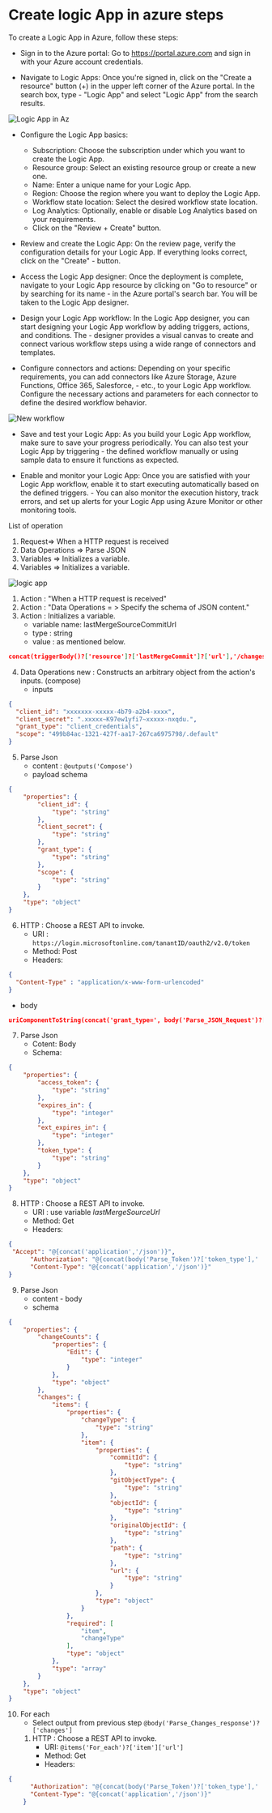 # Create logic App in azure steps
To create a Logic App in Azure, follow these steps:

- Sign in to the Azure portal: Go to https://portal.azure.com and sign in with your Azure account credentials.

- Navigate to Logic Apps: Once you're signed in, click on the "Create a resource" button (+) in the upper left corner of the Azure portal. In the search box, type - "Logic App" and select "Logic App" from the search results.

![Logic App in Az](images/logicAppinAzure.png)

- Configure the Logic App basics:

    - Subscription: Choose the subscription under which you want to create the Logic App.
    - Resource group: Select an existing resource group or create a new one.
    - Name: Enter a unique name for your Logic App.
    - Region: Choose the region where you want to deploy the Logic App.
    - Workflow state location: Select the desired workflow state location.
    - Log Analytics: Optionally, enable or disable Log Analytics based on your requirements.
    - Click on the "Review + Create" button.
- Review and create the Logic App: On the review page, verify the configuration details for your Logic App. If everything looks correct, click on the "Create" - button.

- Access the Logic App designer: Once the deployment is complete, navigate to your Logic App resource by clicking on "Go to resource" or by searching for its name - in the Azure portal's search bar. You will be taken to the Logic App designer.

- Design your Logic App workflow: In the Logic App designer, you can start designing your Logic App workflow by adding triggers, actions, and conditions. The - designer provides a visual canvas to create and connect various workflow steps using a wide range of connectors and templates.

- Configure connectors and actions: Depending on your specific requirements, you can add connectors like Azure Storage, Azure Functions, Office 365, Salesforce, - etc., to your Logic App workflow. Configure the necessary actions and parameters for each connector to define the desired workflow behavior.

![New workflow](images/newworkflow.png)

- Save and test your Logic App: As you build your Logic App workflow, make sure to save your progress periodically. You can also test your Logic App by triggering - the defined workflow manually or using sample data to ensure it functions as expected.

- Enable and monitor your Logic App: Once you are satisfied with your Logic App workflow, enable it to start executing automatically based on the defined triggers. - You can also monitor the execution history, track errors, and set up alerts for your Logic App using Azure Monitor or other monitoring tools.

List of operation

1. Request=> When a HTTP request is received
2. Data Operations => Parse JSON
3. Variables => Initializes a variable.
4. Variables => Initializes a variable.

![logic app](images/LogicApp.png)

1. Action : "When a HTTP request is received"
2. Action : "Data Operations = > Specify the schema of JSON content."
3. Action : Initializes a variable. 
    - variable name: lastMergeSourceCommitUrl
    - type : string
    - value : as mentioned below.
```json
concat(triggerBody()?['resource']?['lastMergeCommit']?['url'],'/changes')
```
4. Data Operations new :  Constructs an arbitrary object from the action's inputs. (compose)
    - inputs
```json
{
  "client_id": "xxxxxxx-xxxxx-4b79-a2b4-xxxx",
  "client_secret": ".xxxxx~K97ew1yfi7~xxxxx-nxqdu.",
  "grant_type": "client_credentials",
  "scope": "499b84ac-1321-427f-aa17-267ca6975798/.default"
}
```
5. Parse Json
    - content : `@outputs('Compose')`
    - payload schema
```json
{
    "properties": {
        "client_id": {
            "type": "string"
        },
        "client_secret": {
            "type": "string"
        },
        "grant_type": {
            "type": "string"
        },
        "scope": {
            "type": "string"
        }
    },
    "type": "object"
}
```
6. HTTP : Choose a REST API to invoke.
    - URI : `https://login.microsoftonline.com/tanantID/oauth2/v2.0/token`
    - Method: Post
    - Headers: 
```json
{
  "Content-Type" : "application/x-www-form-urlencoded"
}
```
- body
```json
uriComponentToString(concat('grant_type=', body('Parse_JSON_Request')?['grant_type'], '&scope=', body('Parse_JSON_Request')?['scope'], '&client_id=', body('Parse_JSON_Request')?['client_id'],'&client_secret=',body('Parse_JSON_Request')?['client_secret']))
```
7. Parse Json
    - Cotent: Body
    - Schema:
```json
{
    "properties": {
        "access_token": {
            "type": "string"
        },
        "expires_in": {
            "type": "integer"
        },
        "ext_expires_in": {
            "type": "integer"
        },
        "token_type": {
            "type": "string"
        }
    },
    "type": "object"
}
```
8.  HTTP : Choose a REST API to invoke.
    - URI : use variable *lastMergeSourceUrl*
    - Method: Get
    - Headers: 

```json
{
 "Accept": "@{concat('application','/json')}",
      "Authorization": "@{concat(body('Parse_Token')?['token_type'],' ',body('Parse_Token')?['access_token'])}",
      "Content-Type": "@{concat('application','/json')}"
}
```

9. Parse Json
    - content - body
    - schema
```json
{
    "properties": {
        "changeCounts": {
            "properties": {
                "Edit": {
                    "type": "integer"
                }
            },
            "type": "object"
        },
        "changes": {
            "items": {
                "properties": {
                    "changeType": {
                        "type": "string"
                    },
                    "item": {
                        "properties": {
                            "commitId": {
                                "type": "string"
                            },
                            "gitObjectType": {
                                "type": "string"
                            },
                            "objectId": {
                                "type": "string"
                            },
                            "originalObjectId": {
                                "type": "string"
                            },
                            "path": {
                                "type": "string"
                            },
                            "url": {
                                "type": "string"
                            }
                        },
                        "type": "object"
                    }
                },
                "required": [
                    "item",
                    "changeType"
                ],
                "type": "object"
            },
            "type": "array"
        }
    },
    "type": "object"
}
```
10. For each
    - Select output from previous step `@body('Parse_Changes_response')?['changes']`
    1. HTTP : Choose a REST API to invoke.
        - URI: `@items('For_each')?['item']['url']`
        - Method: Get
        - Headers:
```json
{
      "Authorization": "@{concat(body('Parse_Token')?['token_type'],' ',body('Parse_Token')?['access_token'])}",
      "Content-Type": "@{concat('application','/json')}"
    }
```
    
